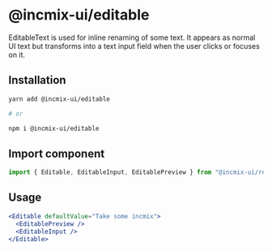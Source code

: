 # @incmix-ui/editable

EditableText is used for inline renaming of some text. It appears as normal UI
text but transforms into a text input field when the user clicks or focuses on
it.

## Installation

```sh
yarn add @incmix-ui/editable

# or

npm i @incmix-ui/editable
```

## Import component

```js
import { Editable, EditableInput, EditablePreview } from "@incmix-ui/react"
```

## Usage

```jsx
<Editable defaultValue="Take some incmix">
  <EditablePreview />
  <EditableInput />
</Editable>
```
